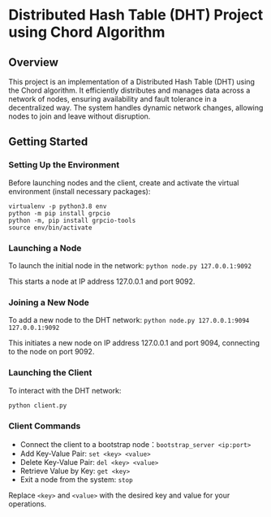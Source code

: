 # Distributed Hash Table (DHT) Project using Chord Algorithm

## Overview

This project is an implementation of a Distributed Hash Table (DHT) using the Chord algorithm. It efficiently distributes and manages data across a network of nodes, ensuring availability and fault tolerance in a decentralized way. The system handles dynamic network changes, allowing nodes to join and leave without disruption.

## Getting Started

### Setting Up the Environment

Before launching nodes and the client, create and activate the virtual environment (install necessary packages):

```
virtualenv -p python3.8 env
python -m pip install grpcio
python -m, pip install grpcio-tools
source env/bin/activate
```

### Launching a Node

To launch the initial node in the network:
`python node.py 127.0.0.1:9092`

This starts a node at IP address 127.0.0.1 and port 9092.

### Joining a New Node

To add a new node to the DHT network:
`python node.py 127.0.0.1:9094 127.0.0.1:9092`

This initiates a new node on IP address 127.0.0.1 and port 9094, connecting to the node on port 9092.

### Launching the Client

To interact with the DHT network:

`python client.py`


### Client Commands

- Connect the client to a bootstrap node：`bootstrap_server <ip:port>`
- Add Key-Value Pair: `set <key> <value>`
- Delete Key-Value Pair: `del <key> <value>`
- Retrieve Value by Key: `get <key>`
- Exit a node from the system: `stop`

Replace `<key>` and `<value>` with the desired key and value for your operations.


